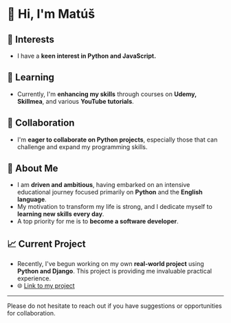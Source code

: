 # 👋 Hi, I'm Matúš

## 👀 Interests
- I have a **keen interest in Python and JavaScript.**

## 🌱 Learning
- Currently, I'm **enhancing my skills** through courses on **Udemy, Skillmea**, and various **YouTube tutorials**.

## 💞️ Collaboration
- I'm **eager to collaborate on Python projects**, especially those that can challenge and expand my programming skills.

## 🚀 About Me
- I am **driven and ambitious**, having embarked on an intensive educational journey focused primarily on **Python** and the **English language**.
- My motivation to transform my life is strong, and I dedicate myself to **learning new skills every day**.
- A top priority for me is to **become a software developer**.

## 📈 Current Project
- Recently, I've begun working on my own **real-world project** using **Python and Django**. This project is providing me invaluable practical experience.
- 🌐 [Link to my project](https://github.com/matus-kocik/wpaczsk)

---

Please do not hesitate to reach out if you have suggestions or opportunities for collaboration.


<!---
matus-kocik/matus-kocik is a ✨ special ✨ repository because its `README.md` (this file) appears on your GitHub profile.
You can click the Preview link to take a look at your changes.
--->

